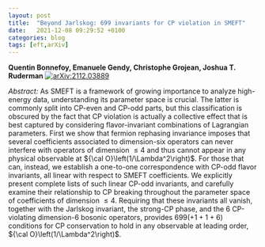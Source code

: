 ```yaml
---
layout: post
title:  "Beyond Jarlskog: 699 invariants for CP violation in SMEFT"
date:   2021-12-08 09:29:52 +0100
categories: blog
tags: [eft,arXiv]
---
```


 **Quentin Bonnefoy, Emanuele Gendy, Christophe Grojean, Joshua T. Ruderman**
[![arXiv:2112.03889](https://img.shields.io/badge/arXiv-2112.03889-00ff00)](https://arxiv.org/abs/2112.03889)

*Abstract:*
As SMEFT is a framework of growing importance to analyze high-energy data, understanding its parameter space is crucial. The latter is commonly split into CP-even and CP-odd parts, but this classification is obscured by the fact that CP violation is actually a collective effect that is best captured by considering flavor-invariant combinations of Lagrangian parameters. First we show that fermion rephasing invariance imposes that several coefficients associated to dimension-six operators can never interfere with operators of dimension $\leq4$ and thus cannot appear in any physical observable at ${\cal O}\left(1/\Lambda^2\right)$. For those that can, instead, we establish a one-to-one correspondence with CP-odd flavor invariants, all linear with respect to SMEFT coefficients. We explicitly present complete lists of such linear CP-odd invariants, and carefully examine their relationship to CP breaking throughout the parameter space of coefficients of dimension $\leq 4$. Requiring that these invariants all vanish, together with the Jarlskog invariant, the strong-CP phase, and the 6 CP-violating dimension-6 bosonic operators, provides $699(+1+1+6)$ conditions for CP conservation to hold in any observable at leading order, ${\cal O}\left(1/\Lambda^2\right)$.
